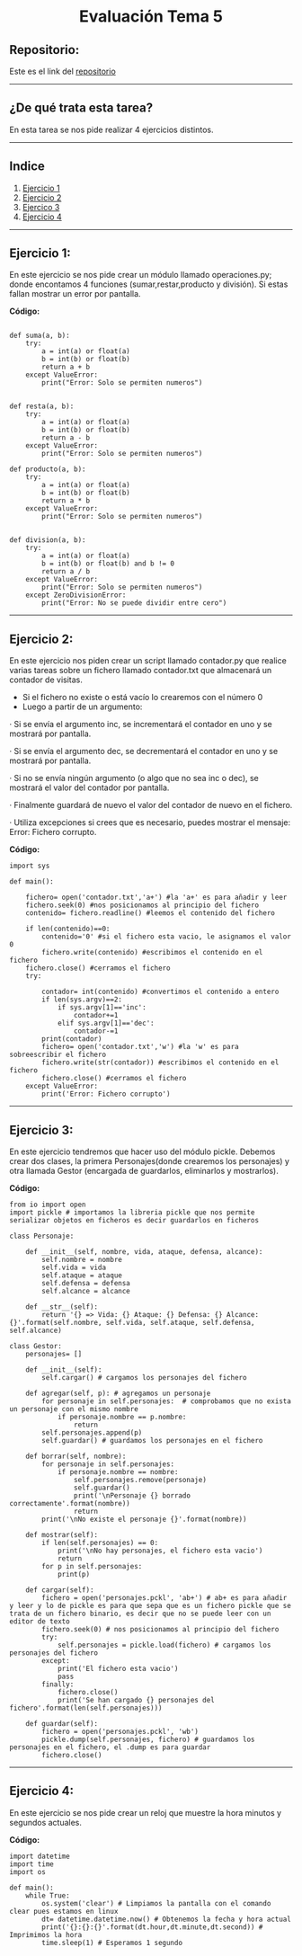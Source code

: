 <h1 align="center">Evaluación Tema 5</h1>

<h2>Repositorio:</h2>

Este es el link del [repositorio](https://github.com/albabernal03/Tema5_evaluacion)

***
<h2>¿De qué trata esta tarea?</h2>
En esta tarea se nos pide realizar 4 ejercicios distintos.

***
## Indice

1. [Ejercicio 1](#id1)
2. [Ejercicio 2](#id2)
3. [Ejercico 3](#id3)
4. [Ejercicio 4](#id4)

***

## Ejercicio 1:<a name="id1"></a>

En este ejercicio se nos pide crear un módulo llamado operaciones.py; donde encontamos 4 funciones (sumar,restar,producto y división). Si estas fallan mostrar un error por pantalla.

**Código:**
```

def suma(a, b):
    try:
        a = int(a) or float(a)
        b = int(b) or float(b)
        return a + b
    except ValueError: 
        print("Error: Solo se permiten numeros")


def resta(a, b):
    try:
        a = int(a) or float(a)
        b = int(b) or float(b)
        return a - b
    except ValueError:
        print("Error: Solo se permiten numeros")

def producto(a, b):
    try:
        a = int(a) or float(a)
        b = int(b) or float(b)
        return a * b
    except ValueError:
        print("Error: Solo se permiten numeros")


def division(a, b):
    try:
        a = int(a) or float(a)
        b = int(b) or float(b) and b != 0
        return a / b
    except ValueError:
        print("Error: Solo se permiten numeros")
    except ZeroDivisionError:
        print("Error: No se puede dividir entre cero")
```
***

## Ejercicio 2:<a name="id2"></a>

En este ejercicio nos piden crear un script llamado contador.py que realice varias tareas sobre un fichero llamado contador.txt que almacenará un contador de visitas.

- Si el fichero no existe o está vacío lo crearemos con el número 0
-    Luego a partir de un argumento:

·        Si se envía el argumento inc, se incrementará el contador en uno y se mostrará por pantalla.

·        Si se envía el argumento dec, se decrementará el contador en uno y se mostrará por pantalla.

·        Si no se envía ningún argumento (o algo que no sea inc o dec), se mostrará el valor del contador por pantalla.

·        Finalmente guardará de nuevo el valor del contador de nuevo en el fichero.

·        Utiliza excepciones si crees que es necesario, puedes mostrar el mensaje: Error: Fichero corrupto.

**Código:**
```
import sys 

def main():
    
    fichero= open('contador.txt','a+') #la 'a+' es para añadir y leer
    fichero.seek(0) #nos posicionamos al principio del fichero
    contenido= fichero.readline() #leemos el contenido del fichero

    if len(contenido)==0:
        contenido='0' #si el fichero esta vacio, le asignamos el valor 0
        fichero.write(contenido) #escribimos el contenido en el fichero
    fichero.close() #cerramos el fichero
    try:

        contador= int(contenido) #convertimos el contenido a entero
        if len(sys.argv)==2: 
            if sys.argv[1]=='inc':
                contador+=1
            elif sys.argv[1]=='dec':
                contador-=1
        print(contador)
        fichero= open('contador.txt','w') #la 'w' es para sobreescribir el fichero
        fichero.write(str(contador)) #escribimos el contenido en el fichero
        fichero.close() #cerramos el fichero
    except ValueError:
        print('Error: Fichero corrupto')
```
***


## Ejercicio 3:<a name="id3"></a>

En este ejercicio tendremos que hacer uso del módulo pickle. Debemos crear dos clases, la primera Personajes(donde crearemos los personajes) y otra llamada Gestor (encargada de guardarlos, eliminarlos y mostrarlos).

**Código:**

```
from io import open 
import pickle # importamos la libreria pickle que nos permite serializar objetos en ficheros es decir guardarlos en ficheros

class Personaje:

    def __init__(self, nombre, vida, ataque, defensa, alcance):
        self.nombre = nombre
        self.vida = vida
        self.ataque = ataque
        self.defensa = defensa
        self.alcance = alcance

    def __str__(self):
        return '{} => Vida: {} Ataque: {} Defensa: {} Alcance: {}'.format(self.nombre, self.vida, self.ataque, self.defensa, self.alcance)

class Gestor:
    personajes= []

    def __init__(self):
        self.cargar() # cargamos los personajes del fichero

    def agregar(self, p): # agregamos un personaje
        for personaje in self.personajes:  # comprobamos que no exista un personaje con el mismo nombre
            if personaje.nombre == p.nombre:
                return 
        self.personajes.append(p)
        self.guardar() # guardamos los personajes en el fichero

    def borrar(self, nombre):
        for personaje in self.personajes: 
            if personaje.nombre == nombre:
                self.personajes.remove(personaje)
                self.guardar()
                print('\nPersonaje {} borrado correctamente'.format(nombre))
                return
        print('\nNo existe el personaje {}'.format(nombre))

    def mostrar(self):
        if len(self.personajes) == 0:
            print('\nNo hay personajes, el fichero esta vacio')
            return
        for p in self.personajes:
            print(p)

    def cargar(self):
        fichero = open('personajes.pckl', 'ab+') # ab+ es para añadir y leer y lo de pickle es para que sepa que es un fichero pickle que se trata de un fichero binario, es decir que no se puede leer con un editor de texto
        fichero.seek(0) # nos posicionamos al principio del fichero
        try:
            self.personajes = pickle.load(fichero) # cargamos los personajes del fichero 
        except:
            print('El fichero esta vacio')
            pass
        finally:
            fichero.close()
            print('Se han cargado {} personajes del fichero'.format(len(self.personajes)))

    def guardar(self):
        fichero = open('personajes.pckl', 'wb')
        pickle.dump(self.personajes, fichero) # guardamos los personajes en el fichero, el .dump es para guardar 
        fichero.close()
```
***


## Ejercicio 4:<a name="id4"></a>

En este ejercicio se nos pide crear un reloj que muestre la hora minutos y segundos actuales.

**Código:**

```
import datetime
import time 
import os

def main():
    while True:
        os.system('clear') # Limpiamos la pantalla con el comando clear pues estamos en linux
        dt= datetime.datetime.now() # Obtenemos la fecha y hora actual
        print('{}:{}:{}'.format(dt.hour,dt.minute,dt.second)) # Imprimimos la hora
        time.sleep(1) # Esperamos 1 segundo
```


